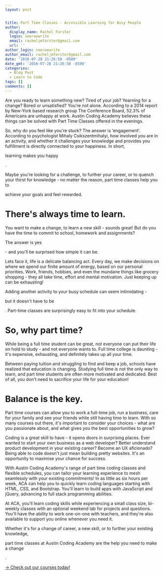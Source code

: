 ```yaml
---
layout: post


title: Part Time Classes - Accessible Learning for Busy People
author:
  display_name: Rachel Forster
  login: seeraewrite
  email: racheljmforster@gmail.com
  url: ''
author_login: seeraewrite
author_email: racheljmforster@gmail.com
date: '2016-07-28 21:26:58 -0500'
date_gmt: '2016-07-28 21:26:58 -0500'
categories:
  - Blog Post
  - Learn to Code
tags: []
comments: []
---
```


<span style="font-weight: 400;">Are you ready to learn something new? Tired of your job? Yearning for a change? Bored or unsatisfied? You're not alone. According to a 2014 report by New-York based research group The Conference Board, 52.3% of Americans are unhappy at work.  Austin Coding Academy believes these things can be solved with Part Time Classes offered in the evenings.

<span style="font-weight: 400;">So, why do you feel like you're stuck? The answer is ‘engagement'. According to psychologist Mihaly Csikszentmihalyi, how involved you are in an activity, and whether it challenges your knowledge and provides you fulfillment is directly connected to your happiness. In short,

<span style="font-weight: 400;">learning makes you happy

<span style="font-weight: 400;">.

<span style="font-weight: 400;">Maybe you're looking for a challenge, to further your career, or to quench your thirst for knowledge - no matter the reason, part time classes help you to

<span style="font-weight: 400;">achieve your goals and feel rewarded.



# There's always time to learn.





<span style="font-weight: 400;">You want to make a change, to learn a new skill - sounds great! But do you have the time to commit to school, homework and assignments?

<span style="font-weight: 400;">The answer is yes

<span style="font-weight: 400;"> - and you'll be surprised how simple it can be.

Lets face it, life is a delicate balancing act. Every day, we make decisions on where we spend our finite amount of energy, based on our personal priorities. Work, friends, hobbies, and even the mundane things like grocery shopping - they all take time, effort and mental motivation. Just keeping up can be exhausting!

<span style="font-weight: 400;">Adding another activity to your busy schedule can seem intimidating -

<span style="font-weight: 400;">but it doesn't have to be

<span style="font-weight: 400;">. Part-time classes are surprisingly easy to fit into your schedule.

# So, why part time?





While being a full time student can be great, not everyone can put their life on hold to study - and not everyone wants to. Full time college is daunting - it's expensive, exhausting, and definitely takes up all your time.

Between paying tuition and struggling to find and keep a job, schools have realized that education is changing. Studying full time is not the only way to learn, and part time students are often more motivated and dedicated. Best of all, you don't need to sacrifice your life for your education!

# Balance is the key.





Part time courses can allow you to work a full-time job, run a business, care for your family and see your friends while still having time to learn. With so many courses out there, it's important to consider your choices - what are you passionate about, and what gives you the best opportunities to grow?

Coding is a great skill to have - it opens doors in surprising places. Ever wanted to start your own business as a web developer? Better understand product development in your existing career? Become an UX aficionado? Being able to code doesn't just mean building pretty websites. It's an opportunity to maximise your chance for success.

With Austin Coding Academy's range of part time coding classes and flexible schedules, you can tailor your learning experience to mesh seamlessly with your existing commitments! In as little as six hours per week, ACA can help you to quickly learn coding languages starting with HTML, CSS, and Bootstrap. You'll learn to build apps with JavaScript and jQuery, advancing to full stack programming abilities.

At ACA, you'll learn coding skills while experiencing a small class size, bi-weekly classes with an optional weekend lab for projects and questions. You'll have the ability to work one-on-one with teachers, and they're also available to support you online whenever you need it.

<span style="font-weight: 400;">Whether it's for a change of career, a new skill, or to further your existing knowledge,

<span style="font-weight: 400;">part time classes at Austin Coding Academy are the help you need to make a change

<span style="font-weight: 400;">.

[→ Check out our courses today!](//www.austincodingacademy.com/our-curriculum/?utm_source=Blog&utm_medium=Website%20Clicks&utm_campaign=PartTimeLearningBlog)
